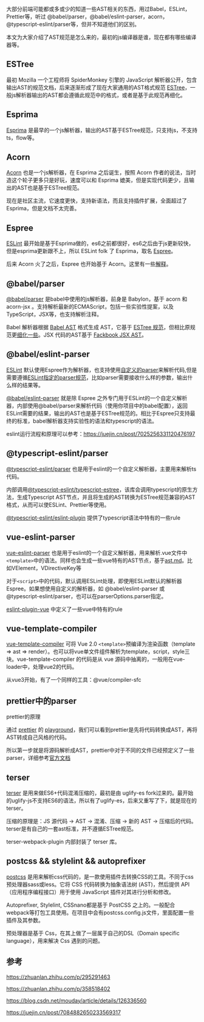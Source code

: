 大部分前端可能都或多或少的知道一些AST相关的东西，用过Babel，ESLint，Prettier等，听过
@babel/parser，@babel/eslint-parser，acorn，@typescript-eslint/parser等，但并不知道他们的区别。

本文为大家介绍了AST规范是怎么来的，最初的js编译器是谁，现在都有哪些编译器等。

## ESTree
最初 Mozilla 一个工程师将 SpiderMonkey 引擎的 JavaScript 解析器公开，包含输出AST的规范文档，后来逐渐形成了现在大家通用的AST格式规范 [ESTree](https://github.com/estree/estree)，一般js解析器输出的AST都会遵循此规范中的格式，或者是基于此规范再细化。

## Esprima 
[Esprima](https://github.com/jquery/esprima) 是最早的一个js解析器，输出的AST基于ESTree规范，只支持js，不支持ts，flow等。

## Acorn
[Acorn](https://github.com/acornjs/acorn) 也是一个js解析器，在 Esprima 之后诞生，按照 Acorn 作者的说法，当时造这个轮子更多只是好玩，速度可以和 Esprima 媲美，但是实现代码更少，且输出的AST也是基于ESTree规范。

现在是社区主流，它速度更快，支持新语法，而且支持插件扩展，全面超过了Esprima，但是文档不太完善。

## Espree
[ESLint](https://eslint.org/) 最开始是基于Esprima做的，es6之前都很好，es6之后由于js更新较快，但是esprima更新跟不上，所以 ESLint folk 了 Esprima，取名 [Espree](https://github.com/eslint/espree)。

后来 Acorn 火了之后，Espree 也开始基于 Acorn。这里有一些[解释](https://github.com/eslint/espree#why-another-parser)。

## @babel/parser
[@babel/parser](https://babeljs.io/docs/en/babel-parser) 是babel中使用的js解析器，前身是 Babylon，基于 acorn 和 acorn-jsx 。支持解析最新的ECMAScript，包括一些实验性提案，以及TypeScript，JSX等，也支持解析注释。

Babel 解析器根据 [Babel AST](https://github.com/babel/babel/blob/main/packages/babel-parser/ast/spec.md) 格式生成 AST，它基于 [ESTree 规范](https://github.com/estree/estree)，但相比原规范更[细化一些](https://babeljs.io/docs/en/babel-parser#output)。JSX 代码的AST基于 [Fackbook JSX AST](https://github.com/facebook/jsx/blob/main/AST.md)。

## @babel/eslint-parser
[ESLint](https://eslint.org/) 默认使用Espree作为解析器，也支持使用[自定义的parser](https://eslint.org/docs/latest/user-guide/configuring/plugins#configure-a-parser)来解析代码,但是需要遵循[ESLint指定的parser规范](https://eslint.org/docs/latest/developer-guide/working-with-custom-parsers)，比如parser需要接收什么样的参数，输出什么样的结果等。

[@babel/eslint-parser](https://github.com/babel/babel/tree/main/eslint/babel-eslint-parser) 就是除 Espree 之外专门用于ESLint的一个自定义解析器，内部使用@babel/parser来解析代码（使用你项目中的babel配置），返回ESLint需要的结果，输出的AST也是基于ESTree规范的。相比于Espree只支持最终的标准，babel解析器支持实验性的语法和typescript的语法。

eslint运行流程和原理可以参考：https://juejin.cn/post/7025256331120476197

## @typescript-eslint/parser
[@typescript-eslint/parser](https://typescript-eslint.io/architecture/parser) 也是用于eslint的一个自定义解析器，主要用来解析ts代码。

内部调用[@typescript-eslint/typescript-estree](https://typescript-eslint.io/architecture/typescript-estree)，该库会调用typescript的原生方法，生成Typescript AST节点，并且将生成的AST转换为ESTree规范兼容的AST格式，从而可以使ESLint、Prettier等使用。

[@typescript-eslint/eslint-plugin](https://typescript-eslint.io/architecture/eslint-plugin) 提供了typescript语法中特有的一些rule

## vue-eslint-parser
[vue-eslint-parser](https://github.com/vuejs/vue-eslint-parser) 也是用于eslint的一个自定义解析器，用来解析.vue文件中`<template>`中的语法。同样也会生成一些vue特有的AST节点，基于[ast.md](https://github.com/vuejs/vue-eslint-parser/blob/master/docs/ast.md)。比如VElement，VDirectiveKey等

对于`<script>`中的代码，默认调用ESLint处理，即使用ESLint默认的解析器Espree。如果想使用自定义的解析器，如 @babel/eslint-parser 或 @typescript-eslint/parser，也可以在parserOptions.parser指定。

[eslint-plugin-vue](https://eslint.vuejs.org/user-guide/#installation) 中定义了一些vue中特有的rule

## vue-template-compiler
[vue-template-compiler](https://www.npmjs.com/package/vue-template-compiler) 可将 Vue 2.0 `<template>`预编译为渲染函数（template => ast => render）。也可以将vue单文件组件解析为template，script，style三块。vue-template-compiler 的代码是从 vue 源码中抽离的，一般用在vue-loader中，处理vue2的代码。

从vue3开始，有了一个同样的工具：@vue/compiler-sfc

## prettier中的parser 
prettier的原理

通过 [prettier](https://prettier.io/docs/en/index.html) 的 [playground](https://prettier.io/playground/)，我们可以看到prettier是先将代码转换成AST，再将AST转成自己风格的代码。

所以第一步就是将源码解析成AST，prettier中对于不同的文件已经预定义了一些parser，详细参考[官方文档](https://prettier.io/docs/en/options.html#parser)

## terser
[terser](https://www.npmjs.com/package/terser) 是用来做ES6+代码混淆压缩的，最初是由 uglify-es fork过来的。最开始的uglify-js不支持ES6的语法，所以有了uglify-es，后来又重写了下，就是现在的terser。

压缩的原理是：JS 源代码 -> AST -> 混淆、压缩 -> 新的 AST -> 压缩后的代码。terser是有自己的一套ast标准，并不遵循ESTree规范。

terser-webpack-plugin 内部封装了 terser 库。

## postcss && stylelint && autoprefixer
[postcss](https://postcss.org/docs/postcss-architecture) 是用来解析css代码的，是一款使用插件去转换CSS的工具。不同于css预处理器sass或less。它将 CSS 代码转换为抽象语法树 (AST)，然后提供 API（应用程序编程接口）用于使用 JavaScript 插件对其进行分析和修改。

Autoprefixer, Stylelint, CSSnano都是基于 PostCSS 之上的。一般配合webpack等打包工具使用。在项目中会有postcss.config.js文件，里面配置一些插件及其参数。

预处理器是基于 Css，在其上做了一层属于自己的DSL（Domain specific language），用来解决 Css 遇到的问题。

## 参考
https://zhuanlan.zhihu.com/p/295291463

https://zhuanlan.zhihu.com/p/358518402

https://blog.csdn.net/mouday/article/details/126336560

https://juejin.cn/post/7084882650233569317
